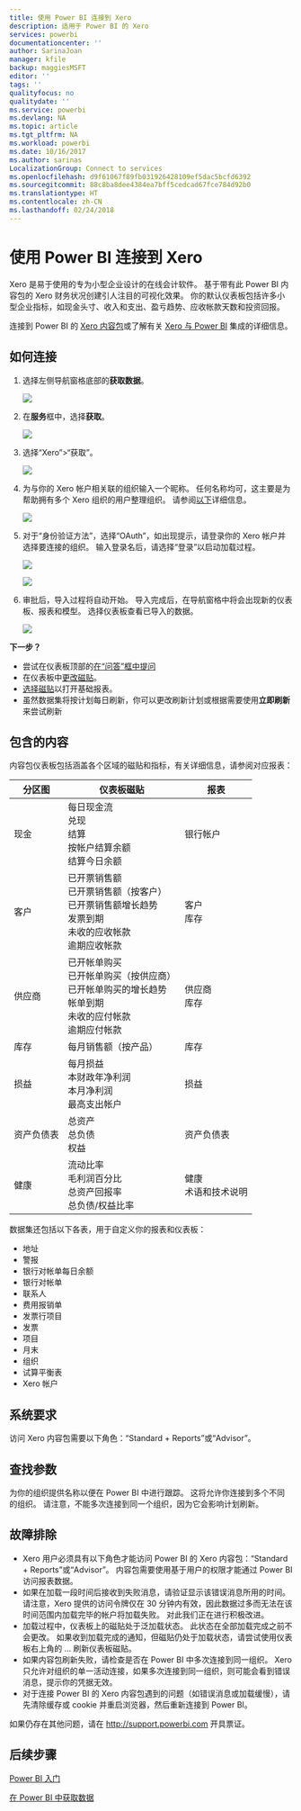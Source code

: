 ```yaml
---
title: 使用 Power BI 连接到 Xero
description: 适用于 Power BI 的 Xero
services: powerbi
documentationcenter: ''
author: SarinaJoan
manager: kfile
backup: maggiesMSFT
editor: ''
tags: ''
qualityfocus: no
qualitydate: ''
ms.service: powerbi
ms.devlang: NA
ms.topic: article
ms.tgt_pltfrm: NA
ms.workload: powerbi
ms.date: 10/16/2017
ms.author: sarinas
LocalizationGroup: Connect to services
ms.openlocfilehash: d9f61067f89fb031926428109ef5dac5bcfd6392
ms.sourcegitcommit: 88c8ba8dee4384ea7bff5cedcad67fce784d92b0
ms.translationtype: HT
ms.contentlocale: zh-CN
ms.lasthandoff: 02/24/2018
---
```

# <a name="connect-to-xero-with-power-bi"></a>使用 Power BI 连接到 Xero
Xero 是易于使用的专为小型企业设计的在线会计软件。 基于带有此 Power BI 内容包的 Xero 财务状况创建引人注目的可视化效果。 你的默认仪表板包括许多小型企业指标，如现金头寸、收入和支出、盈亏趋势、应收帐款天数和投资回报。

连接到 Power BI 的 [Xero 内容包](https://app.powerbi.com/getdata/services/xero)或了解有关 [Xero 与 Power BI](https://help.xero.com/Power-BI) 集成的详细信息。

## <a name="how-to-connect"></a>如何连接
1. 选择左侧导航窗格底部的**获取数据**。
   
   ![](media/service-connect-to-xero/getdata.png)
2. 在**服务**框中，选择**获取**。
   
   ![](media/service-connect-to-xero/services.png)
3. 选择“Xero”\>“获取”。
   
   ![](media/service-connect-to-xero/connect.png)
4. 为与你的 Xero 帐户相关联的组织输入一个昵称。 任何名称均可，这主要是为帮助拥有多个 Xero 组织的用户整理组织。 请参阅[以下](#FindingParams)详细信息。
   
   ![](media/service-connect-to-xero/params.png)
5. 对于“身份验证方法”，选择“OAuth”，如出现提示，请登录你的 Xero 帐户并选择要连接的组织。 输入登录名后，请选择“登录”以启动加载过程。
   
    ![](media/service-connect-to-xero/creds.png)
   
    ![](media/service-connect-to-xero/creds2.png)
6. 审批后，导入过程将自动开始。 导入完成后，在导航窗格中将会出现新的仪表板、报表和模型。 选择仪表板查看已导入的数据。
   
     ![](media/service-connect-to-xero/dashboard.png)

**下一步？**

* 尝试在仪表板顶部的[在“问答”框中提问](power-bi-q-and-a.md)
* 在仪表板中[更改磁贴](service-dashboard-edit-tile.md)。
* [选择磁贴](service-dashboard-tiles.md)以打开基础报表。
* 虽然数据集将按计划每日刷新，你可以更改刷新计划或根据需要使用**立即刷新**来尝试刷新

## <a name="whats-included"></a>包含的内容
内容包仪表板包括涵盖各个区域的磁贴和指标，有关详细信息，请参阅对应报表：  

| 分区图 | 仪表板磁贴 | 报表 |
| --- | --- | --- |
| 现金 |每日现金流 <br>兑现 <br>结算 <br>按帐户结算余额 <br>结算今日余额 |银行帐户 |
| 客户 |已开票销售额 <br>已开票销售额（按客户） <br>已开票销售额增长趋势 <br>发票到期 <br>未收的应收帐款 <br>逾期应收帐款 |客户 <br>库存 |
| 供应商 |已开帐单购买 <br>已开帐单购买（按供应商） <br>已开帐单购买的增长趋势 <br> 帐单到期 <br>未收的应付帐款 <br>逾期应付帐款 |供应商 <br>库存 |
| 库存 |每月销售额（按产品） |库存 |
| 损益 |每月损益 <br>本财政年净利润 <br>本月净利润 <br>最高支出帐户 |损益 |
| 资产负债表 |总资产 <br>总负债 <br>权益 |资产负债表 |
| 健康 |流动比率 <br>毛利润百分比 <br> 总资产回报率 <br>总负债/权益比率 |健康 <br>术语和技术说明 |

数据集还包括以下各表，用于自定义你的报表和仪表板：  

* 地址  
* 警报  
* 银行对帐单每日余额  
* 银行对帐单  
* 联系人  
* 费用报销单  
* 发票行项目  
* 发票  
* 项目  
* 月末  
* 组织  
* 试算平衡表  
* Xero 帐户

## <a name="system-requirements"></a>系统要求
访问 Xero 内容包需要以下角色：“Standard + Reports”或“Advisor”。

<a name="FindingParams"></a>

## <a name="finding-parameters"></a>查找参数
为你的组织提供名称以便在 Power BI 中进行跟踪。 这将允许你连接到多个不同的组织。 请注意，不能多次连接到同一个组织，因为它会影响计划刷新。   

## <a name="troubleshooting"></a>故障排除
* Xero 用户必须具有以下角色才能访问 Power BI 的 Xero 内容包：“Standard + Reports”或“Advisor”。 内容包需要使用基于用户的权限才能通过 Power BI 访问报表数据。  
* 如果在加载一段时间后接收到失败消息，请验证显示该错误消息所用的时间。 请注意，Xero 提供的访问令牌仅在 30 分钟内有效，因此数据过多而无法在该时间范围内加载完毕的帐户将加载失败。 对此我们正在进行积极改进。
* 加载过程中，仪表板上的磁贴处于泛加载状态。 此状态在全部加载完成之前不会更改。 如果收到加载完成的通知，但磁贴仍处于加载状态，请尝试使用仪表板右上角的 ... 刷新仪表板磁贴。
* 如果内容包刷新失败，请检查是否在 Power BI 中多次连接到同一组织。 Xero 只允许对组织的单一活动连接，如果多次连接到同一组织，则可能会看到错误消息，提示你的凭据无效。  
* 对于连接 Power BI 的 Xero 内容包遇到的问题（如错误消息或加载缓慢），请先清除缓存或 cookie 并重启浏览器，然后重新连接到 Power BI。  

如果仍存在其他问题，请在 http://support.powerbi.com 开具票证。

## <a name="next-steps"></a>后续步骤
[Power BI 入门](service-get-started.md)

[在 Power BI 中获取数据](service-get-data.md)

